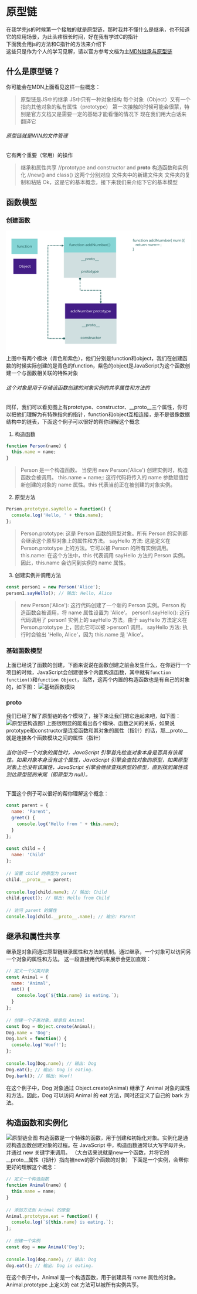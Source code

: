 # 原型链

在我学完js的时候第一个接触的就是原型链，那时我并不懂什么是继承，也不知道它的应用场景，为此头疼很长时间，好在我有学过C的指针<br>
下面我会用js的方法和C指针的方法来介绍下<br>
这些只是作为个人的学习见解，请以官方参考文档为主[MDN继承与原型链](https://developer.mozilla.org/zh-CN/docs/Web/JavaScript/Inheritance_and_the_prototype_chain#%E7%BB%93%E8%AE%BA)
## 什么是原型链？

你可能会在MDN上面看见这样一些概念：
> 原型链是JS中的继承
> JS中只有一种对象结构
> 每个对象（Object）又有一个指向其他对象的私有属性（prototype）
第一次接触的时候可能会很蒙，特别是官方文档又是需要一定的基础才能看懂的情况下
现在我们用大白话来翻译它
###### 原型链就是WIN的文件管理
它有两个重要（常用）的操作
> 继承和属性共享 //prototype and constructor and __proto__
> 构造函数和实例化 //new() and class()
这两个分别对应
> 文件夹中的新建文件夹
> 文件夹的复制和粘贴
Ok，这是它的基本概念，接下来我们来介绍下它的基本模型
## 函数模型
### 创建函数

![基础模块](/picture/basic-module.png)
上图中有两个模块（青色和紫色），他们分别是function和object，我们在创建函数的时候实际创建的是青色的function，紫色的object是JavaScript为这个函数创建一个与函数相关联的特殊对象
###### 这个对象是用于存储该函数创建的对象实例的共享属性和方法的
同样，我们可以看见图上有prototype、constructor、__proto__三个属性，你可以把他们理解为有特殊指向的指针，function和object互相连接，是不是很像数据结构中的链表，下面这个例子可以很好的帮你理解这个概念
1. 构造函数
```js
function Person(name) {
  this.name = name;
}
```
>Person 是一个构造函数。
>当使用 new Person('Alice') 创建实例时，构造函数会被调用。
>this.name = name;: 这行代码将传入的 name 参数赋值给新创建的对象的 name 属性。this 代表当前正在被创建的对象实例。
2. 原型方法
```js
Person.prototype.sayHello = function() {
  console.log('Hello, ' + this.name);
};
```
>Person.prototype: 这是 Person 函数的原型对象。所有 Person 的实例都会继承这个原型对象上的属性和方法。
>sayHello 方法: 这是定义在 Person.prototype 上的方法。它可以被 Person 的所有实例调用。
>this.name: 在这个方法中，this 代表调用 sayHello 方法的 Person 实例。因此，this.name 会访问到实例的 name 属性。
3. 创建实例并调用方法
```js
const person1 = new Person('Alice');
person1.sayHello(); // 输出: Hello, Alice
```
>new Person('Alice'): 这行代码创建了一个新的 Person 实例。Person 构造函数会被调用，将 name 属性设置为 'Alice'。
>person1.sayHello(): 这行代码调用了 person1 实例上的 sayHello 方法。由于 sayHello 方法定义在 Person.prototype 上，因此它可以被 >person1 调用。
>sayHello 方法: 执行时会输出 'Hello, Alice'，因为 this.name 是 'Alice'。
### 基础函数模型
上面已经说了函数的创建，下面来说说在函数创建之前会发生什么，在你运行一个项目的时候，JavaScript会创建很多个内置构造函数，其中就有`function function()`和`function Object`，当然，这两个内置的构造函数也是有自己的对象的，如下图：
![基础函数模块](/makar-web/public/picture/basic-module-two.png)
### __proto__
我们已经了解了原型链的各个模块了，接下来让我们把它连起来吧，如下图：
![原型链构造图1](/makar-web/public/picture/prototype-%20line-one.png)
上图很明显的能看出各个模块、函数之间的关系，如果说prototype和constructor是连接函数和其对象的属性（指针）的话，那__proto__就是连接各个函数模块之间的属性（指针）
###### 当你访问一个对象的属性时，JavaScript 引擎首先检查对象本身是否具有该属性。如果对象本身没有这个属性，JavaScript 引擎会查找对象的原型，如果原型对象上也没有该属性，JavaScript 引擎会继续查找原型的原型，直到找到属性或到达原型链的末尾（即原型为 null）。
下面这个例子可以很好的帮你理解这个概念：
```js
const parent = {
  name: 'Parent',
  greet() {
    console.log('Hello from ' + this.name);
  }
};

const child = {
  name: 'Child'
};

// 设置 child 的原型为 parent
child.__proto__ = parent;

console.log(child.name); // 输出: Child
child.greet(); // 输出: Hello from Child

// 访问 parent 的属性
console.log(child.__proto__.name); // 输出: Parent
```
## 继承和属性共享
继承是对象间通过原型链继承属性和方法的机制。通过继承，一个对象可以访问另一个对象的属性和方法。
这一段直接用代码来展示会更加直观：
```js
// 定义一个父类对象
const Animal = {
  name: 'Animal',
  eat() {
    console.log(`${this.name} is eating.`);
  }
};

// 创建一个子类对象，继承自 Animal
const Dog = Object.create(Animal);
Dog.name = 'Dog';
Dog.bark = function() {
  console.log('Woof!');
};

console.log(Dog.name); // 输出: Dog
Dog.eat(); // 输出: Dog is eating.
Dog.bark(); // 输出: Woof!
```
在这个例子中，Dog 对象通过 Object.create(Animal) 继承了 Animal 对象的属性和方法。因此，Dog 可以访问 Animal 的 eat 方法，同时还定义了自己的 bark 方法。
## 构造函数和实例化
![原型链全图](/makar-web/public/picture/prototype-line-all.png)
构造函数是一个特殊的函数，用于创建和初始化对象。实例化是通过构造函数创建对象的过程。在 JavaScript 中，构造函数通常以大写字母开头，并通过 new 关键字来调用。
（大白话来说就是new一个函数，并将它的__proto__属性（指针）指向被new的那个函数的对象）
下面是一个实例，会帮你更好的理解这个概念：
```js
// 定义一个构造函数
function Animal(name) {
  this.name = name;
}

// 添加方法到 Animal 的原型
Animal.prototype.eat = function() {
  console.log(`${this.name} is eating.`);
};

// 创建一个实例
const dog = new Animal('Dog');

console.log(dog.name); // 输出: Dog
dog.eat(); // 输出: Dog is eating.
```
在这个例子中，Animal 是一个构造函数，用于创建具有 name 属性的对象。Animal.prototype 上定义的 eat 方法可以被所有实例共享。
